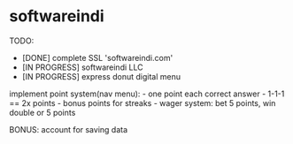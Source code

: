 # softwareindi

TODO:

- [DONE] complete SSL 'softwareindi.com'
- [IN PROGRESS] softwareindi LLC
- [IN PROGRESS] express donut digital menu

implement point system(nav menu):
    - one point each correct answer
    - 1-1-1 == 2x points
    - bonus points for streaks
    - wager system: bet 5 points, win double or 5 points

BONUS:
    account for saving data
